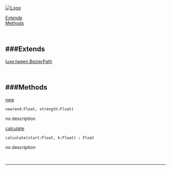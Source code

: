 
[![Logo](http://luxeengine.com/images/logo.png)](index.html)


[Extends](#Extends)   
[Methods](#Methods)   


&nbsp;   

<a class="lift" name="Extends" ></a>
###Extends   
---
<a class="lift" name="luxe.tween.BezierPath" href="luxe.tween.BezierPath.html">luxe.tween.BezierPath</a>

&nbsp;   

<a class="lift" name="Methods" ></a>
###Methods   
---
<a class="lift" name="new" href="#new">new</a>



    new(end:Float, strength:Float) 

<span class="small_desc_flat"> no description </span>   

<a class="lift" name="calculate" href="#calculate">calculate</a>



    calculate(start:Float, k:Float) : Float

<span class="small_desc_flat"> no description </span>   



&nbsp;
&nbsp;
&nbsp;

---  


&nbsp;   
&nbsp;   